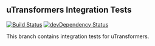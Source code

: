 uTransformers Integration Tests
-------------------------------

[![Build Status](https://travis-ci.org/uProxy/uTransformers.svg?branch=integration-tests)](https://travis-ci.org/uProxy/uTransformers)
[![devDependency Status](https://david-dm.org/uProxy/turn-relay/dev-status.svg?branch=integration-tests)](https://david-dm.org/uProxy/turn-relay#info=devDependencies)

This branch contains integration tests for uTransformers.
